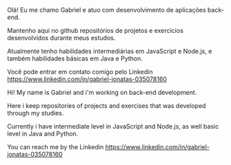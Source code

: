 Olá! Eu me chamo Gabriel e atuo com desenvolvimento de aplicações back-end.

Mantenho aqui no github repositórios de projetos e exercicios desenvolvidos durante meus estudos.

Atualmente tenho habilidades intermediárias em JavaScript e Node.js, e também habilidades básicas em Java e Python.

Você pode entrar em contato comigo pelo Linkedin https://www.linkedin.com/in/gabriel-jonatas-035078160

Hi! My name is Gabriel and i'm working on back-end development.

Here i keep repositories of projects and exercises that was developed through my studies.

Currently i have intermediate level in JavaScript and Node.js, as well basic level in Java and Python.

You can reach me by the Linkedin https://www.linkedin.com/in/gabriel-jonatas-035078160

<!---
GabrielJonatas/GabrielJonatas is a ✨ special ✨ repository because its `README.md` (this file) appears on your GitHub profile.
You can click the Preview link to take a look at your changes.
--->
